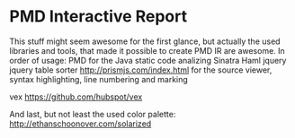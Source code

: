 # PMD Interactive Report

This stuff might seem awesome for the first glance, but actually the used libraries and tools, that made it possible to create PMD IR are awesome. In order of usage:
PMD for the Java static code analizing
Sinatra
Haml
jquery
jquery table sorter
http://prismjs.com/index.html for the source viewer, syntax highlighting, line numbering and marking

vex
https://github.com/hubspot/vex

And last, but not least the used color palette: http://ethanschoonover.com/solarized